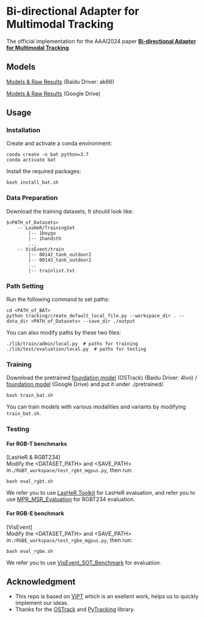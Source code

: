 # Bi-directional Adapter for Multimodal Tracking
The official implementation for the AAAI2024 paper [**Bi-directional Adapter for Multimodal Tracking**](https://arxiv.org/abs/2312.10611).



## Models

[Models & Raw Results](https://pan.baidu.com/s/1Fcv2BX2HTb8M8u2IRJ75aQ?pwd=ak66)
(Baidu Driver: ak66)

[Models & Raw Results](https://drive.google.com/drive/folders/1l8j8Ns8dGyrKrFrmetHPdqKPO0wNrZ1n?usp=sharing)
(Google Drive)


## Usage
### Installation
Create and activate a conda environment:
```
conda create -n bat python=3.7
conda activate bat
```
Install the required packages:
```
bash install_bat.sh
```

### Data Preparation
Download the training datasets, It should look like:
```
$<PATH_of_Datasets>
    -- LasHeR/TrainingSet
        |-- 1boygo
        |-- 1handsth
        ...
    -- VisEvent/train
        |-- 00142_tank_outdoor2
        |-- 00143_tank_outdoor2
        ...
        |-- trainlist.txt
```

### Path Setting
Run the following command to set paths:
```
cd <PATH_of_BAT>
python tracking/create_default_local_file.py --workspace_dir . --data_dir <PATH_of_Datasets> --save_dir ./output
```
You can also modify paths by these two files:
```
./lib/train/admin/local.py  # paths for training
./lib/test/evaluation/local.py  # paths for testing
```

### Training
Dowmload the pretrained [foundation model](https://pan.baidu.com/s/1JX7xUlr-XutcsDsOeATU1A?pwd=4lvo) (OSTrack) (Baidu Driver: 4lvo) / [foundation model](https://drive.google.com/file/d/1WSkrdJu3OEBekoRz8qnDpnvEXhdr7Oec/view?usp=sharing) (Google Drive)
and put it under ./pretrained/.
```
bash train_bat.sh
```
You can train models with various modalities and variants by modifying ```train_bat.sh```.

### Testing

#### For RGB-T benchmarks
[LasHeR & RGBT234] \
Modify the <DATASET_PATH> and <SAVE_PATH> in```./RGBT_workspace/test_rgbt_mgpus.py```, then run:
```
bash eval_rgbt.sh
```
We refer you to use [LasHeR Toolkit](https://github.com/BUGPLEASEOUT/LasHeR) for LasHeR evaluation, 
and refer you to use [MPR_MSR_Evaluation](https://sites.google.com/view/ahutracking001/) for RGBT234 evaluation.


#### For RGB-E benchmark
[VisEvent]\
Modify the <DATASET_PATH> and <SAVE_PATH> in```./RGBE_workspace/test_rgbe_mgpus.py```, then run:
```
bash eval_rgbe.sh
```
We refer you to use [VisEvent_SOT_Benchmark](https://github.com/wangxiao5791509/VisEvent_SOT_Benchmark) for evaluation.


## Acknowledgment
- This repo is based on [ViPT](https://github.com/jiawen-zhu/ViPT) which is an exellent work, helps us to quickly implement our ideas.
- Thanks for the [OSTrack](https://github.com/botaoye/OSTrack) and [PyTracking](https://github.com/visionml/pytracking) library.

